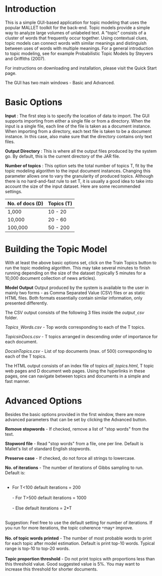 # Introduction #

This is a simple GUI-based application for topic modeling that uses the popular MALLET toolkit for the back-end.
Topic models provide a simple way to analyze large volumes of unlabeled text. A "topic" consists of a cluster of words that frequently occur together. Using contextual clues, topic models can connect words with similar meanings and distinguish between uses of words with multiple meanings. For a general introduction to topic modeling, see for example Probabilistic Topic Models by Steyvers and Griffiths (2007).

For instructions on downloading and installation, please visit the Quick Start page.

The GUI has two main windows - Basic and Advanced.

# Basic Options #

**Input** : The first step is to specify the location of data to import. The GUI supports importing from either a single file or from a directory.
When the input is a single file, each line of the file is taken as a document instance.
When importing from a directory, each text file is taken to be a document instance. In this case, also make sure that the directory contains only text files.

**Output Directory** : This is where all the output files produced by the system go. By default, this is the current directory of the JAR file.

**Number of topics** : This option sets the total number of topics T, fit by the topic modeling algorithm to the input document instances. Changing this parameter allows one to vary the granularity of produced topics. Although there is no hard-and-fast rule to set T, it is usually a good idea to take into account the size of the input dataset. Here are some recommended settings.

|No. of docs (D)|Topics (T)|
|:--------------|:---------|
|1,000|10 - 20|
|10,000|20 - 60|
|100,000|50 - 200|

# Building the Topic Model #

With at least the above basic options set, click on the Train Topics button to run the topic modeling algorithm. This may take several minutes to finish running depending on the size of the dataset (typically 5 minutes for a 10,000 document collection of news articles).

**Model Output**
Output produced by the system is available to the user in mainly two forms - as Comma Separated Value (CSV) files or as static HTML files. Both formats essentially contain similar information, only presented differently.

The CSV output consists of the following 3 files inside the _output`_`csv_ folder.

_Topics`_`Words.csv_ - Top words corresponding to each of the T topics.

_TopicsinDocs.csv_ -  T topics arranged in descending order of importance for each document.

_DocsinTopics.csv_ -  List of top documents (max. of 500) corresponding to each of the T topics.

The HTML output consists of an index file of topics _all`_`topics.html_, T topic web pages and D document web pages. Using the hyperlinks in these pages, one can navigate between topics and documents in a simple and fast manner.

# Advanced Options #

Besides the basic options provided in the first window, there are more advanced parameters that can be set by clicking the Advanced  button.

**Remove stopwords** - If checked, remove a list of "stop words" from the text.

**Stopword file** - Read "stop words" from a file, one per line. Default is Mallet's list of standard English stopwords.

**Preserve case** - If checked, do not force all strings to lowercase.

**No. of iterations** - The number of iterations of Gibbs sampling to run.
<br>Default is:<br>
<br>
- For T<100 default iterations = 200<br>
<br>- For T>500 default iterations = 1000<br>
<br>- Else default iterations = 2*T<br>
<br>
Suggestion: Feel free to use the default setting for number of iterations.  If you run for more iterations, the topic coherence <code>*</code>may<code>*</code> improve.<br>
<br>
<b>No. of topic words printed</b> - The number of most probable words to print for each topic after model estimation.  Default is print top-10 words.  Typical range is top-10 to top-20 words.<br>
<br>
<b>Topic proportion threshold</b> - Do not print topics with proportions less than this threshold value. Good suggested value is 5%.  You may want to increase this threshold for shorter documents.